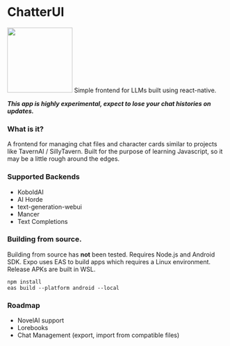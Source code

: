 
# ChatterUI
<img src ="https://github.com/Vali-98/ChatterUI/blob/master/assets/images/adaptive-icon.png" width="150" > 
Simple frontend for LLMs built using react-native. 

***This app is highly experimental, expect to lose your chat histories on updates.***

### What is it?
A frontend for managing chat files and character cards similar to projects like TavernAI / SillyTavern.
Built for the purpose of learning Javascript, so it may be a little rough around the edges.

### Supported Backends
- KoboldAI
- AI Horde
- text-generation-webui
- Mancer
- Text Completions

### Building from source.
Building from source has **not** been tested.
Requires Node.js and Android SDK. Expo uses EAS to build apps which requires a Linux environment. Release APKs are built in WSL.
```
npm install
eas build --platform android --local
```

### Roadmap

- NovelAI support
- Lorebooks 
- Chat Management (export, import from compatible files)